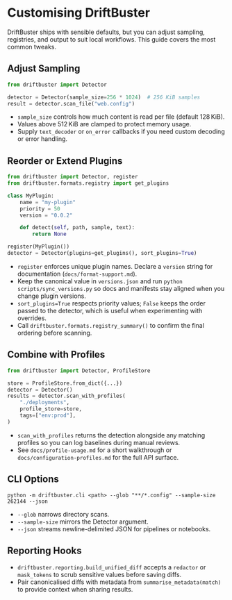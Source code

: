 # Customising DriftBuster

DriftBuster ships with sensible defaults, but you can adjust sampling,
registries, and output to suit local workflows. This guide covers the most
common tweaks.

## Adjust Sampling

```python
from driftbuster import Detector

detector = Detector(sample_size=256 * 1024)  # 256 KiB samples
result = detector.scan_file("web.config")
```

- `sample_size` controls how much content is read per file (default 128 KiB).
- Values above 512 KiB are clamped to protect memory usage.
- Supply `text_decoder` or `on_error` callbacks if you need custom decoding or
  error handling.

## Reorder or Extend Plugins

```python
from driftbuster import Detector, register
from driftbuster.formats.registry import get_plugins

class MyPlugin:
    name = "my-plugin"
    priority = 50
    version = "0.0.2"

    def detect(self, path, sample, text):
        return None

register(MyPlugin())
detector = Detector(plugins=get_plugins(), sort_plugins=True)
```

- `register` enforces unique plugin names. Declare a `version` string for
  documentation (`docs/format-support.md`).
- Keep the canonical value in `versions.json` and run
  `python scripts/sync_versions.py` so docs and manifests stay aligned when you
  change plugin versions.
- `sort_plugins=True` respects priority values; `False` keeps the order passed
  to the detector, which is useful when experimenting with overrides.
- Call `driftbuster.formats.registry_summary()` to confirm the final ordering
  before scanning.

## Combine with Profiles

```python
from driftbuster import Detector, ProfileStore

store = ProfileStore.from_dict({...})
detector = Detector()
results = detector.scan_with_profiles(
    "./deployments",
    profile_store=store,
    tags=["env:prod"],
)
```

- `scan_with_profiles` returns the detection alongside any matching profiles so
  you can log baselines during manual reviews.
- See `docs/profile-usage.md` for a short walkthrough or
  `docs/configuration-profiles.md` for the full API surface.

## CLI Options

```
python -m driftbuster.cli <path> --glob "**/*.config" --sample-size 262144 --json
```

- `--glob` narrows directory scans.
- `--sample-size` mirrors the Detector argument.
- `--json` streams newline-delimited JSON for pipelines or notebooks.

## Reporting Hooks

- `driftbuster.reporting.build_unified_diff` accepts a `redactor` or
  `mask_tokens` to scrub sensitive values before saving diffs.
- Pair canonicalised diffs with metadata from `summarise_metadata(match)` to
  provide context when sharing results.
